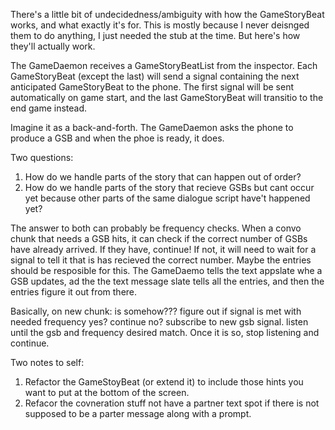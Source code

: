 There's a little bit of undecidedness/ambiguity with how the GameStoryBeat works, and what exactly it's for. This is mostly because I never deisnged them to do anything, I just needed the stub at the time. But here's how they'll actually work.

The GameDaemon receives a GameStoryBeatList from the inspector. Each GameStoryBeat (except the last) will send a signal containing the next anticipated GameStoryBeat to the phone. The first signal will be sent  automatically on game start, and the last GameStoryBeat will transitio to the end game instead.

Imagine it as a back-and-forth. The GameDaemon asks the phone to produce a GSB and when the phoe is ready, it does.

Two questions:
1. How do we handle parts of the story that can happen out of order?
2. How do we handle parts of the story that recieve GSBs but cant occur yet because other parts of the same dialogue script have't happened yet? 

The answer to both can probably be frequency checks. When a convo chunk that needs a GSB hits, it can check if the correct number of GSBs have already arrived. If they have, continue! If not, it will need to wait for a signal to tell it that is has recieved the correct number.
Maybe the entries should be resposible for this. The GameDaemo tells the text appslate whe a GSB updates, ad the the text message slate tells all the entries, and then the entries figure it out from there.

Basically, on new chunk:
is somehow??? figure out if signal is met with needed frequency
yes? continue
no? subscribe to new gsb signal. listen until the gsb and frequency desired match. Once it is so, stop listening and continue.

Two notes to self:
1. Refactor the GameStoyBeat (or extend it) to include those hints you want to put at the bottom of the screen.
2. Refacor the covneration stuff not have a partner text spot if there is not supposed to be a parter message along with a prompt.
